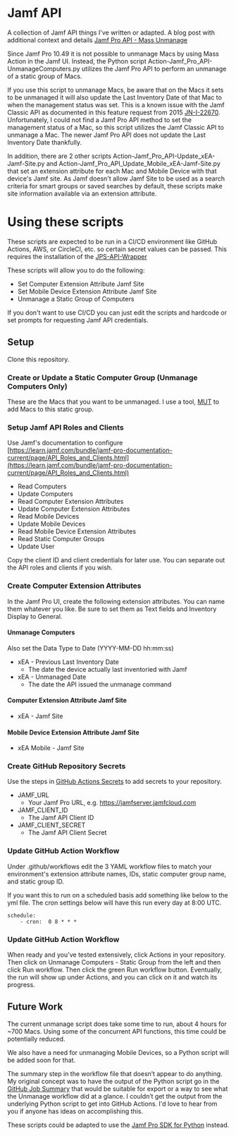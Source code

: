 # Jamf API
A collection of Jamf API things I've written or adapted. A blog post with additional context and details [Jamf Pro API - Mass Unmanage](https://www.rfgeeks.com/jens-blog/jamf-pro-api-mass-unmanage)

Since Jamf Pro 10.49 it is not possible to unmanage Macs by using Mass Action in the Jamf UI. Instead, the Python script Action-Jamf_Pro_API-UnmanageComputers.py utilizes the Jamf Pro API to perform an unmanage of a static group of Macs.

If you use this script to unmanage Macs, be aware that on the Macs it sets to be unmanaged it will also update the Last Inventory Date of that Mac to when the management status was set. This is a known issue with the Jamf Classic API as documented in this feature request from 2015 [JN-I-22670](https://ideas.jamf.com/ideas/JN-I-22670). Unfortunately, I could not find a Jamf Pro API method to set the management status of a Mac, so this script utilizes the Jamf Classic API to unmanage a Mac. The newer Jamf Pro API does not update the Last Inventory Date thankfully.

In addition, there are 2 other scripts Action-Jamf_Pro_API-Update_xEA-Jamf-Site.py and Action-Jamf_Pro_API_Update_Mobile_xEA-Jamf-Site.py that set an extension attribute for each Mac and Mobile Device with that device's Jamf site. As Jamf doesn't allow Jamf Site to be used as a search criteria for smart groups or saved searches by default, these scripts make site information available via an extension attribute. 

# Using these scripts
These scripts are expected to be run in a CI/CD environment like GitHub Actions, AWS, or CircleCI, etc. so certain secret values can be passed.
This requires the installation of the [JPS-API-Wrapper](https://gitlab.com/cvtc/appleatcvtc/jps-api-wrapper )

These scripts will allow you to do the following:
- Set Computer Extension Attribute Jamf Site 
- Set Mobile Device Extension Attribute Jamf Site 
- Unmanage a Static Group of Computers

If you don't want to use CI/CD you can just edit the scripts and hardcode or set prompts for requesting Jamf API credentials. 

## Setup
Clone this repository.

### Create or Update a Static Computer Group (Unmanage Computers Only)
These are the Macs that you want to be unmanaged. I use a tool, [MUT](https://github.com/jamf/mut) to add Macs to this static group.

### Setup Jamf API Roles and Clients
Use Jamf's documentation to configure [https://learn.jamf.com/bundle/jamf-pro-documentation-current/page/API_Roles_and_Clients.html](https://learn.jamf.com/bundle/jamf-pro-documentation-current/page/API_Roles_and_Clients.html)

- Read Computers
- Update Computers
- Read Computer Extension Attributes
- Update Computer Extension Attributes
- Read Mobile Devices
- Update Mobile Devices
- Read Mobile Device Extension Attributes
- Read Static Computer Groups
- Update User

Copy the client ID and client credentials for later use. You can separate out the API roles and clients if you wish.

### Create Computer Extension Attributes
In the Jamf Pro UI, create the following extension attributes. You can name them whatever you like. Be sure to set them as Text fields and Inventory Display to General.

#### Unmanage Computers
Also set the Data Type to Date (YYYY-MM-DD hh:mm:ss)

- xEA - Previous Last Inventory Date
  * The date the device actually last inventoried with Jamf
- xEA - Unmanaged Date
  * The date the API issued the unmanage command

#### Computer Extension Attribute Jamf Site 
- xEA - Jamf Site

#### Mobile Device Extension Attribute Jamf Site 
- xEA Mobile - Jamf Site

### Create GitHub Repository Secrets 
Use the steps in [GitHub Actions Secrets](https://docs.github.com/en/actions/security-guides/using-secrets-in-github-actions#creating-secrets-for-a-repository) to add secrets to your repository.

- JAMF_URL
  * Your Jamf Pro URL, e.g. https://jamfserver.jamfcloud.com
- JAMF_CLIENT_ID
  * The Jamf API Client ID
- JAMF_CLIENT_SECRET
  * The Jamf API Client Secret

### Update GitHub Action Workflow
Under .github/workflows edit the 3 YAML workflow files to match your environment's extension attribute names, IDs, static computer group name, and static group ID.

If you want this to run on a scheduled basis add something like below to the yml file. The cron settings below will have this run every day at 8:00 UTC.

    schedule:
        - cron:  0 8 * * *

### Update GitHub Action Workflow
When ready and you've tested extensively, click Actions in your repository. Then click on Unmanage Computers - Static Group from the left and then click Run workflow. Then click the green Run workflow button. Eventually, the run will show up under Actions, and you can click on it and watch its progress.

## Future Work
The current unmanage script does take some time to run, about 4 hours for ~700 Macs. Using some of the concurrent API functions, this time could be potentially reduced. 

We also have a need for unmanaging Mobile Devices, so a Python script will be added soon for that.

The summary step in the workflow file that doesn’t appear to do anything.  My original concept was to have the output of the Python script go in the [GitHub Job Summary](https://docs.github.com/en/actions/using-workflows/workflow-commands-for-github-actions#adding-a-job-summar) that would be suitable for export or a way to see what the Unmanage workflow did at a glance. I couldn’t get the output from the underlying Python script to get into GitHub Actions. I'd love to hear from you if anyone has ideas on accomplishing this.

These scripts could be adapted to use the [Jamf Pro SDK for Python](https://github.com/macadmins/jamf-pro-sdk-python) instead. 